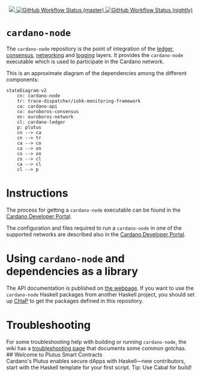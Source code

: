 <p align="center">
  <a href="https://github.com/intersectmbo/cardano-node/releases">
    <img src="https://img.shields.io/github/release-pre/intersectmbo/cardano-node.svg?style=for-the-badge" />
  </a>
  <a href="https://github.com/intersectmbo/cardano-node/actions/workflows/haskell.yml?query=branch%3Amaster">
    <img alt="GitHub Workflow Status (master)" src="https://img.shields.io/github/actions/workflow/status/intersectmbo/cardano-node/haskell.yml?branch=master&label=master&style=for-the-badge" />
  </a>
  <a href="https://github.com/intersectmbo/cardano-node/actions/workflows/haskell.yml?query=branch%3Anightly">
    <img alt="GitHub Workflow Status (nightly)" src="https://img.shields.io/github/actions/workflow/status/intersectmbo/cardano-node/haskell.yml?branch=nightly&label=nightly&style=for-the-badge" />
  </a>
</p>

# `cardano-node`

The `cardano-node` repository is the point of integration of the
[ledger](https://github.com/IntersectMBO/cardano-ledger),
[consensus](https://github.com/IntersectMBO/ouroboros-consensus),
[networking](https://github.com/IntersectMBO/ouroboros-network)
and [logging](https://github.com/IntersectMBO/cardano-node/tree/master/trace-dispatcher)
layers. It provides the `cardano-node` executable which is used to participate in the Cardano network.

This is an approximate diagram of the dependencies among the different components:

```mermaid
stateDiagram-v2
    cn: cardano-node
    tr: trace-dispatcher/iohk-monitoring-framework
    ca: cardano-api
    co: ouroboros-consensus
    on: ouroboros-network
    cl: cardano-ledger
    p: plutus
    cn --> ca
    cn --> tr
    ca --> co
    ca --> on
    co --> on
    co --> cl
    ca --> cl
    cl --> p
```


# Instructions

The process for getting a `cardano-node` executable can be found in the
[Cardano Developer
Portal](https://developers.cardano.org/docs/operate-a-stake-pool/node-operations/installing-cardano-node).

The configuration and files required to run a `cardano-node` in one of the
supported networks are described also in the [Cardano Developer
Portal](https://developers.cardano.org/docs/operate-a-stake-pool/node-operations/running-cardano).

# Using `cardano-node` and dependencies as a library

The API documentation is published on [the
webpage](https://cardano-node.cardano.intersectmbo.org/). If you want to use the
`cardano-node` Haskell packages from another Haskell project, you should set up
[CHaP](https://chap.intersectmbo.org) to get the packages defined in this
repository.

# Troubleshooting

For some troubleshooting help with building or running `cardano-node`,
the wiki has a [troubleshooting
page](https://github.com/input-output-hk/cardano-node-wiki/wiki/Troubleshooting)
that documents some common gotchas.
<br>## Welcome to Plutus Smart Contracts<br>Cardano's Plutus enables secure dApps with Haskell—new contributors, start with the Haskell template for your first script. Tip: Use Cabal for build! <br>

